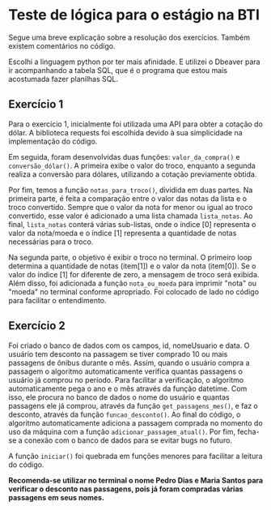 

# Teste de lógica para o estágio na BTI

Segue uma breve explicação sobre a resolução dos exercícios. Também existem comentários no código.

Escolhi a linguagem python por ter mais afinidade. E utilizei o Dbeaver para ir acompanhando a tabela SQL, que é o programa que estou mais acostumada fazer planilhas SQL.

## Exercício 1

Para o exercício 1, inicialmente foi utilizada uma API para obter a cotação do dólar. A biblioteca requests foi escolhida devido à sua simplicidade na implementação do código.

Em seguida, foram desenvolvidas duas funções: `valor_da_compra()` e `conversão_dólar()`. A primeira exibe o valor do troco, enquanto a segunda realiza a conversão para dólares, utilizando a cotação previamente obtida.

Por fim, temos a função `notas_para_troco()`, dividida em duas partes. Na primeira parte, é feita a comparação entre o valor das notas da lista e o troco convertido. Sempre que o valor da nota for menor ou igual ao troco convertido, esse valor é adicionado a uma lista chamada `lista_notas`. Ao final, `lista_notas` conterá várias sub-listas, onde o índice [0] representa o valor da nota/moeda e o índice [1] representa a quantidade de notas necessárias para o troco.

Na segunda parte, o objetivo é exibir o troco no terminal. O primeiro loop determina a quantidade de notas (item[1]) e o valor da nota (item[0]). Se o valor do índice [1] for diferente de zero, a mensagem de troco será exibida. Além disso, foi adicionada a função `nota_ou_moeda` para imprimir "nota" ou "moeda" no terminal conforme apropriado. Foi colocado de lado no código para facilitar o entendimento.

## Exercício 2

Foi criado o banco de dados com os campos, id, nomeUsuario e data. O usuário tem desconto na passagem se tiver comprado 10 ou mais passagens de ônibus durante o mês. Assim, quando o usuário compra a passagem o algoritmo automaticamente verifica quantas passagens o usuário já comprou no período. Para facilitar a verificação, o algoritmo automaticamente pega o ano e o mês através da função datetime. Com isso, ele procura no banco de dados o nome do usuário e quantas passagens ele já comprou, através da função `get_passagens_mes()`, e faz o desconto, através da função `funcao_desconto()`. Ao final do código, o algoritmo automaticamente adiciona a passagem comprada no momento do uso da máquina com a função `adicionar_passagem_atual()`. Por fim, fecha-se a conexão com o banco de dados para se evitar bugs no futuro.

A função `iniciar()` foi quebrada em funções menores para facilitar a leitura do código.

**Recomenda-se utilizar no terminal o nome Pedro Dias e Maria Santos para verificar o desconto nas passagens, pois já foram compradas várias passagens em seus nomes.**


 
